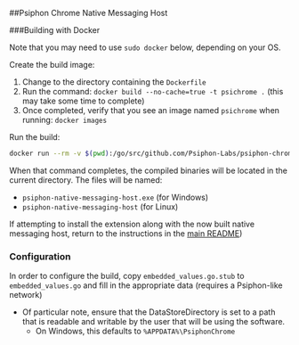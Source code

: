 ##Psiphon Chrome Native Messaging Host

###Building with Docker

Note that you may need to use `sudo docker` below, depending on your OS.

Create the build image:
  1. Change to the directory containing the `Dockerfile`
  2. Run the command: `docker build --no-cache=true -t psichrome .` (this may take some time to complete)
  3. Once completed, verify that you see an image named `psichrome` when running: `docker images`

Run the build:

```bash
docker run --rm -v $(pwd):/go/src/github.com/Psiphon-Labs/psiphon-chrome psichrome /bin/bash -c 'cd /go/src/github.com/Psiphon-Labs/psiphon-chrome/host && ./make.bash'
```

When that command completes, the compiled binaries will be located in the current directory. The files will be named:
 - `psiphon-native-messaging-host.exe` (for Windows)
 - `psiphon-native-messaging-host` (for Linux)

If attempting to install the extension along with the now built native messaging host, return to the instructions in the [main README](../README.md))

### Configuration
In order to configure the build, copy `embedded_values.go.stub` to `embedded_values.go` and fill in the appropriate data (requires a Psiphon-like network)
 - Of particular note, ensure that the DataStoreDirectory is set to a path that is readable and writable by the user that will be using the software.
   - On Windows, this defaults to `%APPDATA%\PsiphonChrome`
